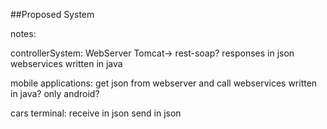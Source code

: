 ##Proposed System

notes:

controllerSystem:
WebServer Tomcat-> rest-soap? responses in json
webservices written in java

mobile applications:
get json from webserver and call webservices
written in java? only android?

cars terminal:
receive in json
send in json